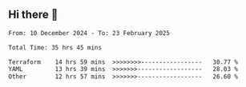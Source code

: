 ## Hi there 👋

<!-- TECHNOLOGIES:START -->
<!-- TECHNOLOGIES:END -->

<!--START_SECTION:waka-->

```txt
From: 10 December 2024 - To: 23 February 2025

Total Time: 35 hrs 45 mins

Terraform    14 hrs 59 mins  >>>>>>>>-----------------   30.77 %
YAML         13 hrs 39 mins  >>>>>>>------------------   28.03 %
Other        12 hrs 57 mins  >>>>>>>------------------   26.60 %
```

<!--END_SECTION:waka-->

